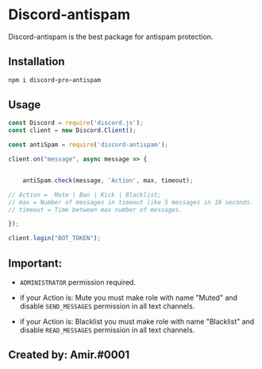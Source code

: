 # Discord-antispam

Discord-antispam is the best package for antispam protection.

## Installation



```j
npm i discord-pro-antispam
```

## Usage

```javascript
const Discord = require('discord.js');
const client = new Discord.Client();

const antiSpam = require('discord-antispam');

client.on("message", async message => {


    antiSpam.check(message, 'Action', max, timeout);

// Action =  Mute | Ban | Kick | Blacklist;
// max = Number of messages in timeout like 5 messages in 10 seconds.
// timeout = Time between max number of messages.

});

client.login("BOT_TOKEN");
```

## Important:

- `ADMINISTRATOR` permission required.

- if your Action is: Mute you must make role with name "Muted" and disable `SEND_MESSAGES` permission in all text channels.

-  if your Action is: Blacklist you must make role with name "Blacklist" and disable `READ_MESSAGES` permission in all text channels.


## Created by: Amir.#0001
